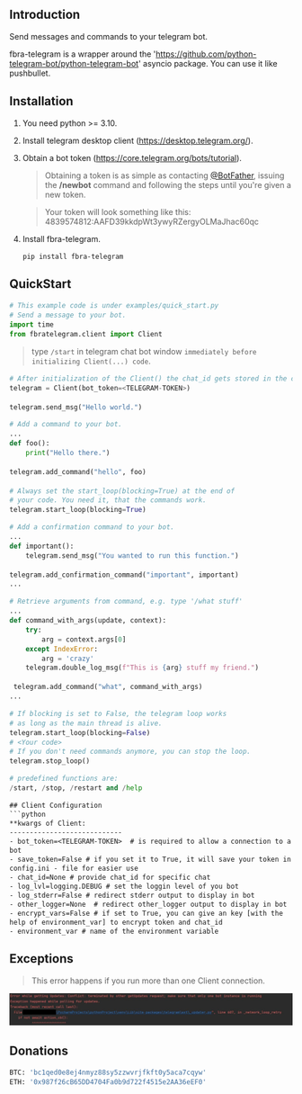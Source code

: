 ## Introduction
Send messages and commands to your telegram bot.

fbra-telegram is a wrapper around the 'https://github.com/python-telegram-bot/python-telegram-bot' asyncio package. You can use it like pushbullet.

## Installation
1. You need python >= 3.10.
2. Install telegram desktop client (https://desktop.telegram.org/).
3. Obtain a bot token (https://core.telegram.org/bots/tutorial).

    >Obtaining a token is as simple as contacting <a href="https://t.me/botfather">@BotFather</a>, issuing the **/newbot** command and following the steps until you're given a new token.

    >Your token will look something like this:
4839574812:AAFD39kkdpWt3ywyRZergyOLMaJhac60qc

3. Install fbra-telegram.
    ```
    pip install fbra-telegram
    ```
   
## QuickStart

```python
# This example code is under examples/quick_start.py
# Send a message to your bot.
import time
from fbratelegram.client import Client
```
   > type `/start` in telegram chat bot window `immediately before initializing Client(...) code`.
   
```python
# After initialization of the Client() the chat_id gets stored in the config.ini file
telegram = Client(bot_token=<TELEGRAM-TOKEN>)

telegram.send_msg("Hello world.")
```

```python
# Add a command to your bot.
...
def foo():
    print("Hello there.")

telegram.add_command("hello", foo)

# Always set the start_loop(blocking=True) at the end of
# your code. You need it, that the commands work.
telegram.start_loop(blocking=True)

```


```python
# Add a confirmation command to your bot.
...
def important():
    telegram.send_msg("You wanted to run this function.")
    
telegram.add_confirmation_command("important", important)
...
```

```python
# Retrieve arguments from command, e.g. type '/what stuff'
...
def command_with_args(update, context):
    try:
        arg = context.args[0]
    except IndexError:
        arg = 'crazy'
    telegram.double_log_msg(f"This is {arg} stuff my friend.")
    
 telegram.add_command("what", command_with_args)
...
```
```python
# If blocking is set to False, the telegram loop works
# as long as the main thread is alive.
telegram.start_loop(blocking=False)
# <Your code>
# If you don't need commands anymore, you can stop the loop.
telegram.stop_loop()
```
```python
# predefined functions are:
/start, /stop, /restart and /help
```
```
## Client Configuration
```python
**kwargs of Client:
----------------------------
- bot_token=<TELEGRAM-TOKEN>  # is required to allow a connection to a bot
- save_token=False # if you set it to True, it will save your token in config.ini - file for easier use
- chat_id=None # provide chat_id for specific chat
- log_lvl=logging.DEBUG # set the loggin level of you bot
- log_stderr=False # redirect stderr output to display in bot
- other_logger=None  # redirect other_logger output to display in bot
- encrypt_vars=False # if set to True, you can give an key [with the help of environment_var] to encrypt token and chat_id
- environment_var # name of the environment variable
```
## Exceptions
>This error happens if you run more than one Client connection.
> 
![error-getUpdates_2023-04-03_21-16-18.jpg](fbratelegram%2Fexamples%2Ferror-getUpdates_2023-04-03_21-16-18.jpg)
## Donations
```python
BTC: 'bc1qed0e8ej4nmyz88sy5zzwvrjfkft0y5aca7cqyw'
ETH: '0x987f26cB65DD4704Fa0b9d722f4515e2AA36eEF0'
```
